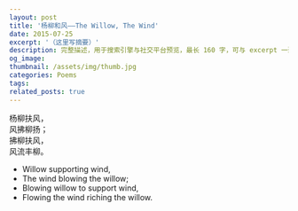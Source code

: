 ```yaml
---
layout: post
title: '杨柳和风——The Willow, The Wind'
date: 2015-07-25
excerpt: '（这里写摘要）'
description: 完整描述，用于搜索引擎与社交平台预览，最长 160 字，可与 excerpt 一致
og_image: 
thumbnail: /assets/img/thumb.jpg
categories: Poems
tags: 
related_posts: true
---
```


杨柳扶风，  
风拂柳扬；  
拂柳扶风，  
风流丰柳。

- Willow supporting wind,
- The wind blowing the willow;
- Blowing willow to support wind,
- Flowing the wind riching the willow.